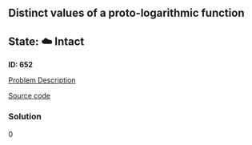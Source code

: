 ## Distinct values of a proto-logarithmic function

## State: :cloud: **Intact**

**ID: 652**

[Problem Description](https://projecteuler.net/problem=652)

[Source code](main.cpp)

### Solution
0
